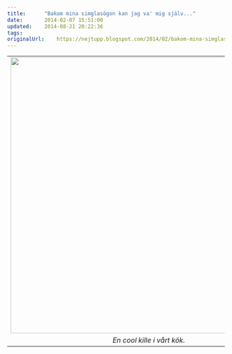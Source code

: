 ```yaml
---
title:		"Bakom mina simglasögon kan jag va' mig själv..."
date:		2014-02-07 15:51:00
updated:	2014-08-21 20:22:36
tags: 	
originalUrl:	https://nejtupp.blogspot.com/2014/02/bakom-mina-simglasogon-kan-jag-va-mig.html
---
```


<table align="center" cellpadding="0" cellspacing="0" class="tr-caption-container" style="margin-left: auto; margin-right: auto; text-align: center;"><tbody><tr><td style="text-align: center;"><img src="../../../../img/A%CC%8Ake+slutar+med+napp-PERK3621.jpg" height="640" width="640"></td></tr><tr><td class="tr-caption" style="text-align: center;"><i>En cool kille i vårt kök.</i></td></tr></tbody></table><br><br>
<!-- no comments on this post -->